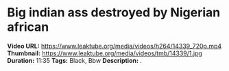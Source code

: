 # Big indian ass destroyed by Nigerian african

**Video URL:** https://www.leaktube.org/media/videos/h264/14339_720p.mp4
**Thumbnail:** https://www.leaktube.org/media/videos/tmb/14339/1.jpg
**Duration:** 11:35
**Tags:** Black, Bbw
**Description:** .